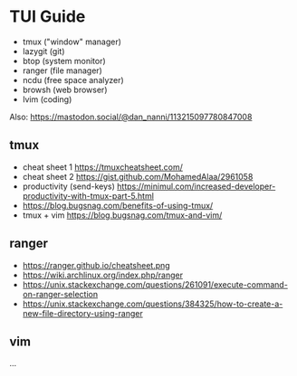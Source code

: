 # TUI Guide

- tmux ("window" manager)
- lazygit (git)
- btop (system monitor)
- ranger (file manager)
- ncdu (free space analyzer)
- browsh (web browser)
- lvim (coding)

Also: https://mastodon.social/@dan_nanni/113215097780847008

## tmux

- cheat sheet 1 https://tmuxcheatsheet.com/
- cheat sheet 2 https://gist.github.com/MohamedAlaa/2961058
- productivity (send-keys) https://minimul.com/increased-developer-productivity-with-tmux-part-5.html
- https://blog.bugsnag.com/benefits-of-using-tmux/
- tmux + vim https://blog.bugsnag.com/tmux-and-vim/

## ranger

- https://ranger.github.io/cheatsheet.png
- https://wiki.archlinux.org/index.php/ranger
- https://unix.stackexchange.com/questions/261091/execute-command-on-ranger-selection
- https://unix.stackexchange.com/questions/384325/how-to-create-a-new-file-directory-using-ranger

## vim

...
